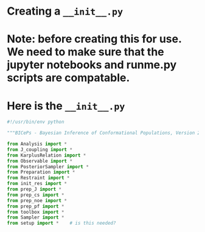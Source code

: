 
# Creating a  `__init__.py`

# Note: before creating this for use. We need to make sure that the jupyter notebooks and runme.py scripts are compatable.

# Here is the `__init__.py`

```python
#!/usr/bin/env python

"""BICePs - Bayesian Inference of Conformational Populations, Version 2.0"""

from Analysis import *
from J_coupling import *
from KarplusRelation import *
from Observable import *
from PosteriorSampler import *
from Preparation import *
from Restraint import *
from init_res import *
from prep_J import *
from prep_cs import *
from prep_noe import *
from prep_pf import *
from toolbox import *
from Sampler import *
from setup import *    # is this needed?

```






